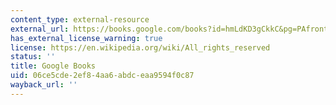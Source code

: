```yaml
---
content_type: external-resource
external_url: https://books.google.com/books?id=hmLdKD3gCkkC&pg=PAfrontcover#v=onepage&q&f=false
has_external_license_warning: true
license: https://en.wikipedia.org/wiki/All_rights_reserved
status: ''
title: Google Books
uid: 06ce5cde-2ef8-4aa6-abdc-eaa9594f0c87
wayback_url: ''
---
```

